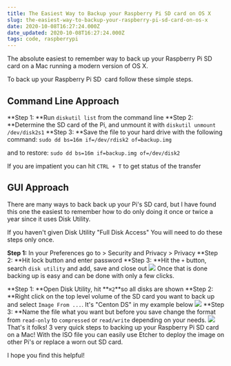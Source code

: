 ```yaml
---
title: The Easiest Way to Backup your Raspberry Pi SD card on OS X
slug: the-easiest-way-to-backup-your-raspberry-pi-sd-card-on-os-x
date: 2020-10-08T16:27:24.000Z
date_updated: 2020-10-08T16:27:24.000Z
tags: code, raspberrypi
---
```


The absolute easiest to remember way to back up your Raspberry Pi SD card on a Mac running a modern version of OS X.
<!-- excerpt -->

To back up your Raspberry Pi SD  card follow these simple steps.

## Command Line Approach

**Step 1: **Run `diskutil list` from the command line
**Step 2: **Determine the SD card of the Pi, and unmount it with `diskutil unmount /dev/disk2s1`
**Step 3: **Save the file to your hard drive with the following command: `sudo dd bs=16m if=/dev/rdisk2 of=backup.img`

and to restore: `sudo dd bs=16m if=backup.img of=/dev/disk2`

If you are impatient you can hit `CTRL + T` to get status of the transfer

## GUI Approach

There are many ways to back back up your Pi's SD card, but I have found this one the easiest to remember how to do only doing it once or twice a year since it uses Disk Utility.

If you haven't given Disk Utility "Full Disk Access" You will need to do these steps only once.

**Step 1:** In your Preferences go to > Security and Privacy > Privacy
**Step 2: **Hit lock button and enter password
**Step 3: **Hit the `+` button, search `disk utility` and add, save and close out
![](/assets/img/posts/2020/10/Screen-Shot-2020-10-07-at-5.02.15-PM-1.png)
Once that is done backing up is easy and can be done with only a few clicks.

**Step 1: **Open Disk Utility, hit **`⌘2`**so all disks are shown
**Step 2: **Right click on the top level volume of the SD card you want to back up and select `Image From ...`. It's "Centon DS" in my example below 
![](/assets/img/posts/2020/10/Screen-Shot-2020-10-07-at-5.07.28-PM.png)
**Step 3: **Name the file what you want but before you save change the format from `read-only` to `compressed` or `read/write` depending on your needs.
![](/assets/img/posts/2020/10/Screen-Shot-2020-10-07-at-6.57.38-PM.png)
That's it folks! 3 very quick steps to backing up your Raspberry Pi SD card on a Mac! With the ISO file you can easily use Etcher to deploy the image on other Pi's or replace a worn out SD card.

I hope you find this helpful!
